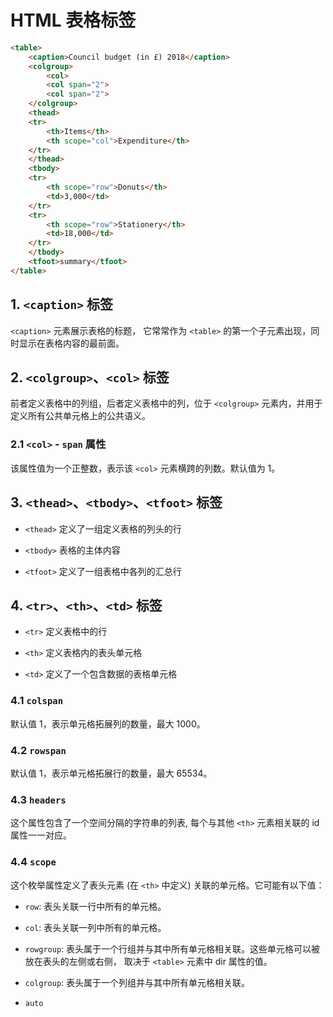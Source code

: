 # HTML 表格标签

```html
<table>
    <caption>Council budget (in £) 2018</caption>
    <colgroup>
        <col>
        <col span="2">
        <col span="2">
    </colgroup>
    <thead>
    <tr>
        <th>Items</th>
        <th scope="col">Expenditure</th>
    </tr>
    </thead>
    <tbody>
    <tr>
        <th scope="row">Donuts</th>
        <td>3,000</td>
    </tr>
    <tr>
        <th scope="row">Stationery</th>
        <td>18,000</td>
    </tr>
    </tbody>
    <tfoot>summary</tfoot>
</table>
```

## 1. `<caption>` 标签

`<caption>` 元素展示表格的标题， 它常常作为 `<table>` 的第一个子元素出现，同时显示在表格内容的最前面。

## 2. `<colgroup>`、`<col>` 标签

前者定义表格中的列组，后者定义表格中的列，位于 `<colgroup>` 元素内，并用于定义所有公共单元格上的公共语义。

### 2.1 `<col>` - `span` 属性

该属性值为一个正整数，表示该 `<col>` 元素横跨的列数。默认值为 1。

## 3. `<thead>`、`<tbody>`、`<tfoot>` 标签

- `<thead>` 定义了一组定义表格的列头的行

- `<tbody>` 表格的主体内容

- `<tfoot>` 定义了一组表格中各列的汇总行

## 4. `<tr>`、`<th>`、`<td>` 标签

- `<tr>` 定义表格中的行
  
- `<th>` 定义表格内的表头单元格
  
- `<td>` 定义了一个包含数据的表格单元格

### 4.1 `colspan`

默认值 1，表示单元格拓展列的数量，最大 1000。

### 4.2 `rowspan`

默认值 1，表示单元格拓展行的数量，最大 65534。

### 4.3 `headers`

这个属性包含了一个空间分隔的字符串的列表, 每个与其他 `<th>` 元素相关联的 id 属性一一对应。

### 4.4 `scope`

这个枚举属性定义了表头元素 (在 `<th>` 中定义) 关联的单元格。它可能有以下值：

- `row`:  表头关联一行中所有的单元格。
  
- `col`: 表头关联一列中所有的单元格。
  
- `rowgroup`: 表头属于一个行组并与其中所有单元格相关联。这些单元格可以被放在表头的左侧或右侧，
  取决于 `<table>` 元素中 dir 属性的值。
  
- `colgroup`: 表头属于一个列组并与其中所有单元格相关联。
  
- `auto`
